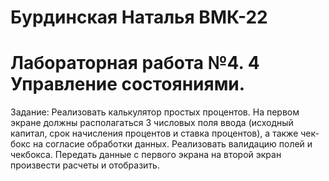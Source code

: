 # Бурдинская Наталья ВМК-22
# Лабораторная работа №4. 4 Управление состояниями.
Задание: Реализовать калькулятор простых процентов. На первом экране должны располагаться 3 числовых поля ввода (исходный капитал, срок начисления процентов и ставка процентов), а также чек-бокс на согласие обработки данных. Реализовать валидацию полей и чекбокса. Передать данные с первого экрана на второй экран произвести расчеты и отобразить.